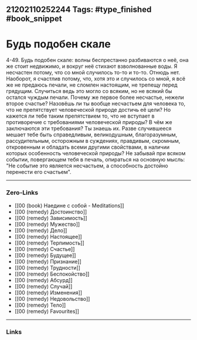 21202110252244
Tags: #type_finished #book_snippet 
---
# Будь подобен скале

 4-49. Будь подобен скале: волны беспрестанно разбиваются о неё, она же стоит недвижимо, и вокруг неё стихают взволнованные воды. Я несчастен потому, что со мной случилось то-то и то-то.  Отнюдь нет. Наоборот, я счастлив потому, что, хотя это и случилось со мной, я всё же не предаюсь печали, не сломлен настоящим, не трепещу перед грядущим. Случиться ведь это могло со всяким, но не всякий бы остался чуждым печали. Почему же первое более несчастье, нежели второе счастье? Назовёшь ли ты вообще несчастьем для человека то, что не препятствует человеческой природе достичь её цели? Но кажется ли тебе таким препятствием то, что не вступает в противоречие с требованиями человеческой природы? В чём же заключаются эти требования? Ты знаешь их. Разве случившееся мешает тебе быть справедливым, великодушным, благоразумным, рассудительным, осторожным в суждениях, правдивым, скромным, откровенным и обладать всеми другими свойствами, в наличии которых особенность человеческой природы? Не забывай при всяком событии, повергающем тебя в печаль, опираться на основную мысль: "Не событие это является несчастьем, а способность достойно перенести его счастьем". 

---
### Zero-Links
 - [[00 (book) Наедине с собой - Meditations]]
 - [[00 (remedy) Достоинство]]
 - [[00 (remedy) Зависимость]]
 - [[00 (remedy) Мужество]]
 - [[00 (remedy) Дело]]
 - [[00 (remedy) Настоящее]]
 - [[00 (remedy) Терпимость]]
 - [[00 (remedy) Счастье]]
 - [[00 (remedy) Будущее]]
 - [[00 (remedy) Признание]]
 - [[00 (remedy) Трудности]]
 - [[00 (remedy) Беспокойство]]
 - [[00 (remedy) Абсурд]]
 - [[00 (remedy) Случай]]
 - [[00 (remedy) Изменения]]
 - [[00 (remedy) Недовольство]]
 - [[00 (remedy) Тело]]
 - [[00 (remedy) Favourites]]
---
### Links
